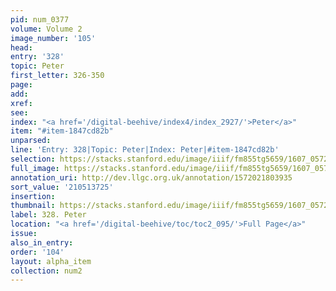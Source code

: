 ```yaml
---
pid: num_0377
volume: Volume 2
image_number: '105'
head:
entry: '328'
topic: Peter
first_letter: 326-350
page:
add:
xref:
see:
index: "<a href='/digital-beehive/index4/index_2927/'>Peter</a>"
item: "#item-1847cd82b"
unparsed:
line: 'Entry: 328|Topic: Peter|Index: Peter|#item-1847cd82b'
selection: https://stacks.stanford.edu/image/iiif/fm855tg5659/1607_0572/323,3725,3001,628/full/0/default.jpg
full_image: https://stacks.stanford.edu/image/iiif/fm855tg5659/1607_0572/full/full/0/default.jpg
annotation_uri: http://dev.llgc.org.uk/annotation/1572021803935
sort_value: '210513725'
insertion:
thumbnail: https://stacks.stanford.edu/image/iiif/fm855tg5659/1607_0572/323,3725,600,180/250,/0/default.jpg
label: 328. Peter
location: "<a href='/digital-beehive/toc/toc2_095/'>Full Page</a>"
issue:
also_in_entry:
order: '104'
layout: alpha_item
collection: num2
---
```

